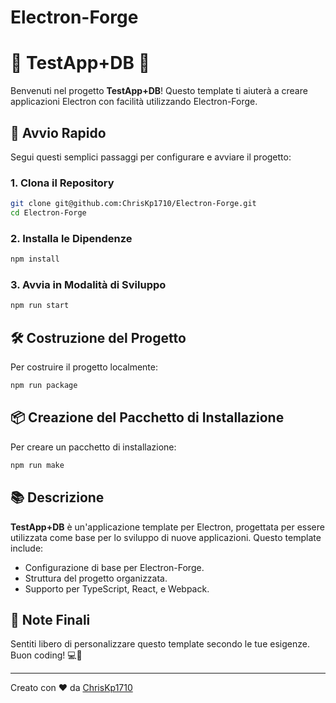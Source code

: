 # Electron-Forge

# 🌟 TestApp+DB 🌟

Benvenuti nel progetto **TestApp+DB**! Questo template ti aiuterà a creare applicazioni Electron con facilità utilizzando Electron-Forge.

## 🚀 Avvio Rapido

Segui questi semplici passaggi per configurare e avviare il progetto:

### 1. Clona il Repository

```bash
git clone git@github.com:ChrisKp1710/Electron-Forge.git
cd Electron-Forge
```

### 2. Installa le Dipendenze

```bash
npm install
```

### 3. Avvia in Modalità di Sviluppo

```bash
npm run start
```

## 🛠 Costruzione del Progetto

Per costruire il progetto localmente:

```bash
npm run package
```

## 📦 Creazione del Pacchetto di Installazione

Per creare un pacchetto di installazione:

```bash
npm run make
```

## 📚 Descrizione

**TestApp+DB** è un'applicazione template per Electron, progettata per essere utilizzata come base per lo sviluppo di nuove applicazioni. Questo template include:

- Configurazione di base per Electron-Forge.
- Struttura del progetto organizzata.
- Supporto per TypeScript, React, e Webpack.

## 📝 Note Finali

Sentiti libero di personalizzare questo template secondo le tue esigenze. Buon coding! 💻🚀

---

Creato con ❤️ da [ChrisKp1710](mailto:chriskp1710@gmail.com)
